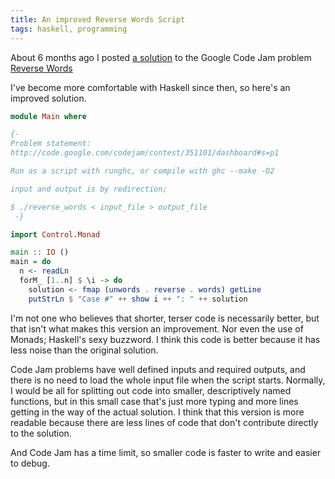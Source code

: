 ```yaml
---
title: An improved Reverse Words Script
tags: haskell, programming
---
```


About 6 months ago I posted
[a solution](http://abizern.org/2012/04/09/reverse-words-with-haskell/) to the
Google Code Jam problem
[Reverse Words](http://code.google.com/codejam/contest/351101/dashboard#s=p1
"Original problem statement")

I've become more comfortable with Haskell since then, so here's an improved solution.

<!-- more -->

``` haskell Improved reverse words with haskell https://gist.github.com/Abizern/3986006 View gist
module Main where

{-
Problem statement:
http://code.google.com/codejam/contest/351101/dashboard#s=p1

Run as a script with runghc, or compile with ghc --make -O2

input and output is by redirection;

$ ./reverse_words < input_file > output_file
 -}

import Control.Monad

main :: IO ()
main = do
  n <- readLn
  forM_ [1..n] $ \i -> do
    solution <- fmap (unwords . reverse . words) getLine
    putStrLn $ "Case #" ++ show i ++ ": " ++ solution

```

I'm not one who believes that shorter, terser code is necessarily better, but
that isn't what makes this version an improvement. Nor even the use of Monads;
Haskell's sexy buzzword. I think this code is better because it has less noise
than the original solution.

Code Jam problems have well defined inputs and required outputs, and there is no
need to load the whole input file when the script starts. Normally, I would be
all for splitting out code into smaller, descriptively named functions, but in
this small case that's just more typing and more lines getting in the way of the
actual solution. I think that this version is more readable because there are
less lines of code that don't contribute directly to the solution.

And Code Jam has a time limit, so smaller code is faster to write and easier to
debug.
